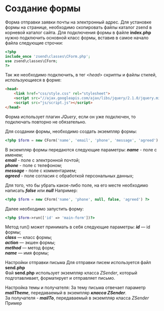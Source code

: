# Создание формы
Форма отправки заявки почты на электронный адрес.
Для установке формы на странице, необходимо скопировать файлы каталог zsend в корневой каталог сайта.
Для подключения формы в файле **index.php** нужно подключить основной класс формы, вставив в самое начало файла следующие строчки:

```php
<?php
include_once 'zsend\classes\CForm.php';
use zsend\classes\CForm;
?>
```
Так же необходимо подключить, в тег <*head*> скрипты и файлы стилей, использующиеся в форме:
```html
<head>
    <link href="css/style.css" rel="stylesheet">
    <script src="//ajax.googleapis.com/ajax/libs/jquery/2.1.0/jquery.min.js"></script>
    <script src="js/script.js"></script>
</head>
```
Форма использует плагин *JQuery*, если он уже подключен, то подключать повторно не обязательно.

Для создании формы, необходимо создать экземпляр формы:
```php
<?php $form = new CForm('name', 'email', 'phone', 'message', 'agreed') ?>
```
В экземпляр формы передаются следующие параметры:
**_name_**  - поле с именем;  
**_email_** - поле с электронной почтой;  
**_phone_** - поле с телефоном;  
**_message_** - поле с комментарием;  
**_agreed_** - поле согласия с обработкой персональных данных;  

Для того, что бы убрать какое-либо поле, на его месте необходимо написать **_false_** или **_null_**
Например:
```php
<?php $form = new CForm('name', 'phone', null, false, 'agreed') ?>
```

Далее необходимо запустить форму:
```php
<?php $form->run(['id' => 'main-form'])?>
```
Метод run() может принимать в себя следующие параметры:
**_id_** — id формы;  
**_class_** — класс формы;  
**_action_** — экшен формы;  
**_method_** — метод форм;  
**_name_** — имя формы;  

Настройки отправки письма
Для отправки писем используется файл **send.php**  
Фай **send.php** использует экземпляр класса *ZSender*, который подготавливает, форматирует и отправляет письмо.

Настройка темы и получателя:
За тему письма отвечает параметр **_mailTheme_**, передаваемый в экземпляр  **_класса ZSender_**.  
За получателя - **_mailTo_**, передаваемый в экземпляр  класса *ZSender*  
Пример 
